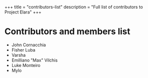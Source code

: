 +++
title = "contributors-list"
description = "Full list of contributors to Project Elara"
+++

# Contributors and members list

- John Cornacchia
- Fisher Luba
- Varsha
- Emilliano "Max" Vilchis
- Luke Monteiro
- Mylo

